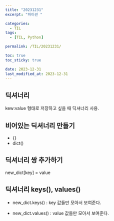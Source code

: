 ```yaml
---
title: "20231231"
excerpt: "파이썬 "

categories:
  - TIL
tags:
  - [TIL, Python]

permalink: /TIL/20231231/

toc: true
toc_sticky: true

date: 2023-12-31
last_modified_at: 2023-12-31
---
```


## 딕셔너리
kew:value 형태로 저장하고 싶을 때 딕셔너리 사용.

## 비어있는 딕셔너리 만들기
- {}
- dict()

## 딕셔너리 쌍 추가하기
new_dict[key] = value

## 딕셔너리 keys(), values()
- new_dict.keys()
  : key 값들만 모아서 보여준다.
  
- new_dict.values()
  : value 값들만 모아서 보여준다.

